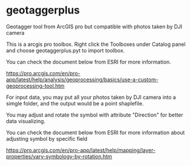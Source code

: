 # geotaggerplus
Geotagger tool from ArcGIS pro but compatible with photos taken by DJI camera

This is a arcgis pro toolbox. Right click the Toolboxes under Catalog panel and choose geotaggerplus.pyt to import toolbox. 

You can check the document below from ESRI for more information.

https://pro.arcgis.com/en/pro-app/latest/help/analysis/geoprocessing/basics/use-a-custom-geoprocessing-tool.htm


For input data, you may put all your photos taken by DJI camera into a simgle folder, and the output would be a point shaplefile.

You may adjust and rotate the symbol with attribute "Direction" for better data visualizing.

You can check the document below from ESRI for more information about adjusting symbol by specific field

https://pro.arcgis.com/en/pro-app/latest/help/mapping/layer-properties/vary-symbology-by-rotation.htm
